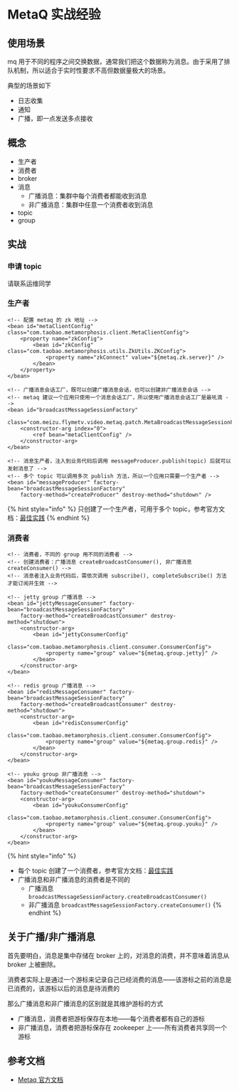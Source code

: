 # MetaQ 实战经验

## 使用场景

mq 用于不同的程序之间交换数据，通常我们把这个数据称为消息。由于采用了排队机制，所以适合于实时性要求不高但数据量极大的场景。

典型的场景如下

* 日志收集
* 通知
* 广播，即一点发送多点接收

## 概念

* 生产者
* 消费者
* broker
* 消息
  * 广播消息：集群中每个消费者都能收到消息
  * 非广播消息：集群中任意一个消费者收到消息
* topic
* group

## 实战

### 申请 topic 

请联系运维同学

### 生产者

```markup
<!-- 配置 metaq 的 zk 地址 -->
<bean id="metaClientConfig" class="com.taobao.metamorphosis.client.MetaClientConfig">
    <property name="zkConfig">
        <bean id="zkConfig" class="com.taobao.metamorphosis.utils.ZkUtils.ZKConfig">
            <property name="zkConnect" value="${metaq.zk.server}" />
        </bean>
    </property>
</bean>

<!-- 广播消息会话工厂，既可以创建广播消息会话，也可以创建非广播消息会话 -->
<!-- metaq 建议一个应用只使用一个消息会话工厂，所以使用广播消息会话工厂是最吼滴 -->
<bean id="broadcastMessageSessionFactory"
    class="com.meizu.flymetv.video.metaq.patch.MetaBroadcastMessageSessionFactoryForWindows">
    <constructor-arg index="0">
        <ref bean="metaClientConfig" />
    </constructor-arg>
</bean>

<!-- 消息生产者，注入到业务代码后调用 messageProducer.publish(topic) 后就可以发射消息了 -->
<!-- 多个 topic 可以调用多次 publish 方法，所以一个应用只需要一个生产者 -->
<bean id="messageProducer" factory-bean="broadcastMessageSessionFactory"
    factory-method="createProducer" destroy-method="shutdown" />
```

{% hint style="info" %}
只创建了一个生产者，可用于多个 topic，参考官方文档：[最佳实践](https://github.com/killme2008/Metamorphosis/wiki/最佳实践)
{% endhint %}

### 消费者

```markup
<!-- 消费者，不同的 group 用不同的消费者 -->
<!-- 创建消费者：广播消息 createBroadcastConsumer(), 非广播消息 createConsumer() -->
<!-- 消息者注入业务代码后，需依次调用 subscribe(), completeSubscribe() 方法才能订阅并生效 -->

<!-- jetty group 广播消息 -->
<bean id="jettyMessageConsumer" factory-bean="broadcastMessageSessionFactory"
    factory-method="createBroadcastConsumer" destroy-method="shutdown">
    <constructor-arg>
        <bean id="jettyConsumerConfig"
            class="com.taobao.metamorphosis.client.consumer.ConsumerConfig">
            <property name="group" value="${metaq.group.jetty}" />
        </bean>
    </constructor-arg>
</bean>

<!-- redis group 广播消息 -->
<bean id="redisMessageConsumer" factory-bean="broadcastMessageSessionFactory"
    factory-method="createBroadcastConsumer" destroy-method="shutdown">
    <constructor-arg>
        <bean id="redisConsumerConfig"
            class="com.taobao.metamorphosis.client.consumer.ConsumerConfig">
            <property name="group" value="${metaq.group.redis}" />
        </bean>
    </constructor-arg>
</bean>

<!-- youku group 非广播消息 -->
<bean id="youkuMessageConsumer" factory-bean="broadcastMessageSessionFactory"
    factory-method="createConsumer" destroy-method="shutdown">
    <constructor-arg>
        <bean id="youkuConsumerConfig"
            class="com.taobao.metamorphosis.client.consumer.ConsumerConfig">
            <property name="group" value="${metaq.group.youku}" />
        </bean>
    </constructor-arg>
</bean>
```

{% hint style="info" %}
* 每个 topic 创建了一个消费者，参考官方文档：[最佳实践](https://github.com/killme2008/Metamorphosis/wiki/最佳实践)
* 广播消息和非广播消息的消费者是不同的
  * 广播消息 `broadcastMessageSessionFactory.createBroadcastConsumer()`
  * 非广播消息 `broadcastMessageSessionFactory.createConsumer()`
{% endhint %}

## 关于广播/非广播消息

首先要明白，消息是集中存储在 broker 上的，对消息的消费，并不意味着消息从 broker 上被删除。

消费者实际上是通过一个游标来记录自己已经消费的消息——该游标之前的消息是已消费的，该游标以后的消息是待消费的

那么广播消息和非广播消息的区别就是其维护游标的方式

* 广播消息，消费者把游标保存在本地——每个消费者都有自己的游标
* 非广播消息，消费者把游标保存在 zookeeper 上——所有消费者共享同一个游标

## 参考文档

* [Metaq 官方文档](https://github.com/killme2008/Metamorphosis/wiki)

